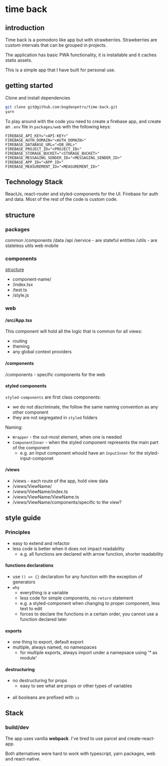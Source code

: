 # time back

## introduction

Time back is a pomodoro like app but with strawberries.
Strawberries are custom intervals that can be grouped in projects.

The application has basic PWA functionality, it is installable and it caches statis assets.

This is a simple app that I have built for personal use.

## getting started

Clone and install dependencies

```sh
git clone git@github.com:bogdanpetru/time-back.git
yarn
```

To play around with the code you need to create a firebase app, and create an `.env` file in `packages/web` with the following keys:

```
FIREBASE_API_KEY="<API-KEY>"
FIREBASE_AUTH_DOMAIN="<AUTH_DOMAIN>"
FIREBASE_DATABASE_URL="<DB_URL>"
FIREBASE_PROJECT_ID="<PROJECT_ID>"
FIREBASE_STORAGE_BUCKET="<STORAGE_BUCKET>"
FIREBASE_MESSAGING_SENDER_ID="<MESSAGING_SENDER_ID>"
FIREBASE_APP_ID="<APP_ID>"
FIREBASE_MEASUREMENT_ID="<MEASUREMENT_ID>"
```

## Technology Stack

ReactJs, react-router and styled-components for the UI.
Firebase for auth and data.
Most of the rest of the code is custom code.

## structure

### packages

common
/components
/data
/api
/service - are stateful entities
/utils - are stateless utils
web
mobile

### components

[structure](https://www.robinwieruch.de/react-folder-structure)

- component-name/
- /index.tsx
- /test.ts
- /style.js

### web

#### /src/App.tsx

This component will hold all the logic that is common for all views:

- routing
- theming
- any global context providers

#### /components

/components - specific components for the web

#### styled components

`styled-components` are first class components:

- we do not discriminate, the follow the same naming convention as any other component
- they are not segregated in `styled` folders

Naming:

- `Wrapper` - the out-most element, when one is needed
- `ComponentInner` - when the styled component represents the main part of the component
  - e.g. an Input component whould have an `InputInner` for the styled-input-componet

#### /views

- /views - each route of the app, hold view data
- /views/ViewName/
- /views/ViewName/index.ts
- /views/ViewName/ViewName.ts
- /views/ViewName/components/specific to the view?

## style guide

### Principles

- easy to extend and refactor
- less code is better when it does not impact readability
  - e.g. all functions are declared with arrow function, shorter readability

#### functions declarations

- use `() => {}` declaration for any function with the exception of generators
- `why`
  - everything is a variable
  - less code for simple components, no `return` statement
  - e.g. a styled-component when changing to proper component, less text to edit
  - forces to declare the functions in a certain order, you cannot use a function declared later

#### exports

- one thing to export, default export
- multiple, always named, no namespaces
  - for multiple exports, always import under a namepsace using '\* as module'

#### destructuring

- no destructuring for props
  - easy to see what are props or other types of variables

####

- all booleans are prefixed with `is`

## Stack

### build/dev

The app uses vanilla **webpack**. I've tired to use parcel and create-react-app.

Both alternatives were hard to work with typescript, yarn packages, web and react-native.
